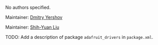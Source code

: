 <div id='adafruit_drivers-autogenerated' markdown='1'>


<!-- do not edit this file, autogenerated -->

No authors specified.

Maintainer: [Dmitry Yershov](mailto:yershov@mit.edu)

Maintainer: [Shih-Yuan Liu](mailto:syliu@mit.edu)

TODO: Add a description of package `adafruit_drivers` in `package.xml`.



</div>

